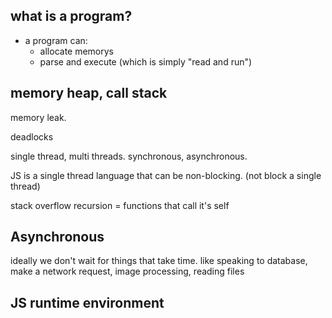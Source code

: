 ## what is a program?

- a program can:
  - allocate memorys
  - parse and execute (which is simply "read and run")





## memory heap, call stack
memory leak.

deadlocks

single thread, multi threads.
synchronous, asynchronous.

JS is a single thread language that can be non-blocking. (not block a single thread)

stack overflow
recursion = functions that call it's self

## Asynchronous

ideally we don't wait for things that take time.
like speaking to database, 
make a network request,
image processing,
reading files


## JS runtime environment

